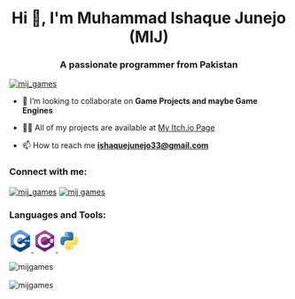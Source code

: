 <h1 align="center">Hi 👋, I'm Muhammad Ishaque Junejo (MIJ)</h1>
<h3 align="center">A passionate programmer from Pakistan</h3>

<p align="left"> <a href="https://twitter.com/mij_games" target="blank"><img src="https://img.shields.io/twitter/follow/mij_games?logo=twitter&style=for-the-badge" alt="mij_games" /></a> </p>

- 👯 I’m looking to collaborate on **Game Projects and maybe Game Engines**

- 👨‍💻 All of my projects are available at [My Itch.io Page](mij_games.itch.io)

- 📫 How to reach me **ishaquejunejo33@gmail.com**

<h3 align="left">Connect with me:</h3>
<p align="left">
<a href="https://twitter.com/mij_games" target="blank"><img align="center" src="https://raw.githubusercontent.com/rahuldkjain/github-profile-readme-generator/master/src/images/icons/Social/twitter.svg" alt="mij_games" height="30" width="40" /></a>
<a href="https://www.youtube.com/c/mij games" target="blank"><img align="center" src="https://raw.githubusercontent.com/rahuldkjain/github-profile-readme-generator/master/src/images/icons/Social/youtube.svg" alt="mij games" height="30" width="40" /></a>
</p>

<h3 align="left">Languages and Tools:</h3>
<p align="left"> <a href="https://www.w3schools.com/cpp/" target="_blank" rel="noreferrer"> <img src="https://raw.githubusercontent.com/devicons/devicon/master/icons/cplusplus/cplusplus-original.svg" alt="cplusplus" width="40" height="40"/> </a> <a href="https://www.w3schools.com/cs/" target="_blank" rel="noreferrer"> <img src="https://raw.githubusercontent.com/devicons/devicon/master/icons/csharp/csharp-original.svg" alt="csharp" width="40" height="40"/> </a> <a href="https://www.python.org" target="_blank" rel="noreferrer"> <img src="https://raw.githubusercontent.com/devicons/devicon/master/icons/python/python-original.svg" alt="python" width="40" height="40"/> </a> </p>

<p><img align="center" src="https://github-readme-stats.vercel.app/api/top-langs?username=mijgames&show_icons=true&locale=en&layout=compact" alt="mijgames" /></p>

<p><img align="center" src="https://github-readme-streak-stats.herokuapp.com/?user=mijgames&" alt="mijgames" /></p>
